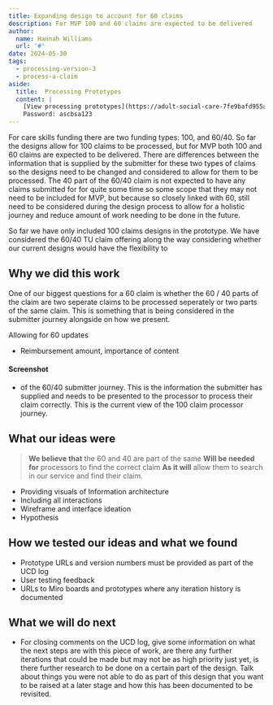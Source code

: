 ```yaml
---
title: Expanding design to account for 60 claims
description: For MVP 100 and 60 claims are expected to be delivered
author:
  name: Hannah Williams
  url: '#'
date: 2024-05-30
tags:
  - processing-version-3
  - process-a-claim
aside:
  title:  Processing Prototypes
  content: |
    [View processing prototypes](https://adult-social-care-7fe9bafd955a.herokuapp.com/version-index?area=Processing) 
    Password: ascbsa123
---
```


For care skills funding there are two funding types: 100, and 60/40. So far the designs allow for 100 claims to be processed, but for MVP both 100 and 60 claims are expected to be delivered. There are differences between the information that is supplied by the submitter for these two types of claims so the designs need to be changed and considered to allow for them to be processed. The 40 part of the 60/40 claim is not expected to have any claims submitted for for quite some time so some scope that they may not need to be included for MVP, but because so closely linked with 60, still need to be considered during the design process to allow for a holistic journey and reduce amount of work needing to be done in the future.


So far we have only included 100 claims designs in the prototype. We have considered the 60/40 TU claim offering along the way considering whether our current designs would have the flexibility to 

## Why we did this work

One of our biggest questions for a 60 claim is whether the 60 / 40 parts of the claim are two seperate claims to be processed seperately or two parts of the same claim. This is something that is being considered in the submitter journey alongside on how we present.

Allowing for 60 updates
- Reimbursement amount, importance of content 

#### Screenshot
- of the 60/40 submitter journey.
This is the information the submitter has supplied and needs to be presented to the processor to process their claim correctly.
This is the current view of the 100 claim processor journey.


## What our ideas were

>**We believe that** the 60 and 40 are part of the same 
>**Will be needed for** processors to find the correct claim
>**As it will** allow them to search in our service and find their claim.


- Providing visuals of Information architecture
- Including all interactions
- Wireframe and interface ideation
- Hypothesis

## How we tested our ideas and what we found

- Prototype URLs and version numbers must be provided as part of the UCD log
- User testing feedback
- URLs to Miro boards and prototypes where any iteration history is documented

## What we will do next
- For closing comments on the UCD log, give some information on what the next steps are with this piece of work, are there any further iterations that could be made but may not be as high priority just yet, is there further research to be done on a certain part of the design. Talk about things you were not able to do as part of this design that you want to be raised at a later stage and how this has been documented to be revisited.



